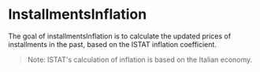# InstallmentsInflation
The goal of installmentsInflation is to calculate the updated prices of installments in the past, based on the ISTAT inflation coefficient.

> Note: ISTAT's calculation of inflation is based on the Italian economy.
